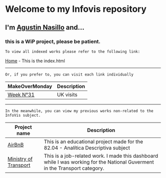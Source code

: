 # Welcome to my Infovis repository
## I'm [Agustin Nasillo](https://www.linkedin.com/in/agustin-nasillo/) and...
### this is a WiP project, please be patient.

	To view all indexed works please refer to the following link:

[Home](https://anasillo.github.io/infovis/index.html) - This is the index.html

--------------------

	Or, if you prefer to, you can visit each link individually
| MakeOverMonday | Description |
| -------------------- | -------------------- |
| [Week N°31](https://anasillo.github.io/infovis/jobs/mom/w31.html) | UK visits | 

--------------------

	In the meanwhile, you can view my previous works non-related to the InfoVis subject.
| Project name | Description |
| -------------------- | -------------------- |
|[AirBnB](https://anasillo.github.io/infovis/jobs/previouswork/airbnb.html) | This is an educational project made for the 82.04 - Analítica Descriptiva subject |
|[Ministry of Transport](https://anasillo.github.io/infovis/jobs/previouswork/transport.html) | This is a job-related work. I made this dashboard while I was working for the National Guverment in the Transport category. |
 
